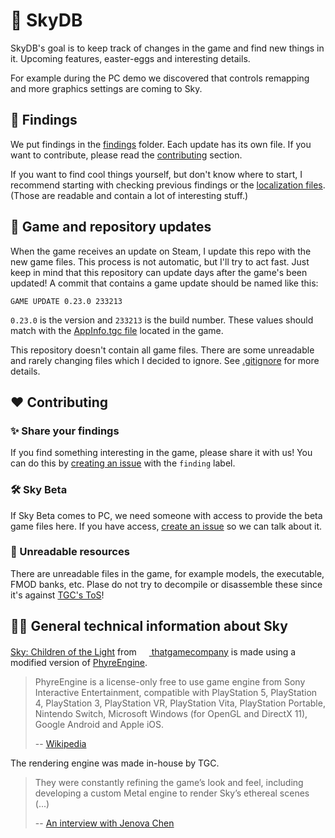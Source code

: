 # 💾 SkyDB

SkyDB's goal is to keep track of changes in the game and find new things in it. Upcoming features, easter-eggs and interesting details.

For example during the PC demo we discovered that controls remapping and more graphics settings are coming to Sky.

## 🔎 Findings

We put findings in the [findings](./findings) folder. Each update has its own file. If you want to contribute, please read the [contributing](#contributing) section.

If you want to find cool things yourself, but don't know where to start, I recommend starting with checking previous findings or the [localization files](./data/Strings/Base.lproj/Localizable.strings). (Those are readable and contain a lot of interesting stuff.)

## 🔁 Game and repository updates

When the game receives an update on Steam, I update this repo with the new game files. This process is not automatic, but I'll try to act fast. Just keep in mind that this repository can update days after the game's been updated! A commit that contains a game update should be named like this:

```
GAME UPDATE 0.23.0 233213
```

`0.23.0` is the version and `233213` is the build number. These values should match with the [AppInfo.tgc file](./data/AppInfo.tgc) located in the game.

This repository doesn't contain all game files. There are some unreadable and rarely changing files which I decided to ignore. See [.gitignore](./.gitignore) for more details.

## ❤ Contributing

### ✨ Share your findings

If you find something interesting in the game, please share it with us! You can do this by [creating an issue](https://github.com/CsakiTheOne/SkyDB/issues/new/choose) with the `finding` label.

### 🛠 Sky Beta

If Sky Beta comes to PC, we need someone with access to provide the beta game files here. If you have access, [create an issue](https://github.com/CsakiTheOne/SkyDB/issues/new/choose) so we can talk about it.

### 🛑 Unreadable resources

There are unreadable files in the game, for example models, the executable, FMOD banks, etc. Plase do not try to decompile or disassemble these since it's against [TGC's ToS](https://thatgamecompany.helpshift.com/hc/en/17-sky-children-of-the-light/faq/460-eula-terms-of-service/)!

## 👨‍💻 General technical information about Sky

[Sky: Children of the Light](https://www.thatskygame.com/) from [<img src="https://upload.wikimedia.org/wikipedia/en/thumb/3/3b/ThatGameCompany_Logo.png/220px-ThatGameCompany_Logo.png" width="16px"> thatgamecompany](https://thatgamecompany.com/) is made using a modified version of [PhyreEngine](https://en.wikipedia.org/wiki/PhyreEngine).

> PhyreEngine is a license-only free to use game engine from Sony Interactive Entertainment, compatible with PlayStation 5, PlayStation 4, PlayStation 3, PlayStation VR, PlayStation Vita, PlayStation Portable, Nintendo Switch, Microsoft Windows (for OpenGL and DirectX 11), Google Android and Apple iOS.
>
> -- [Wikipedia](https://en.wikipedia.org/wiki/PhyreEngine)

The rendering engine was made in-house by TGC.

> They were constantly refining the game’s look and feel, including developing a custom Metal engine to render Sky’s ethereal scenes (...)
>
> -- [An interview with Jenova Chen](https://developer.apple.com/news/?id=zm47it7t)

